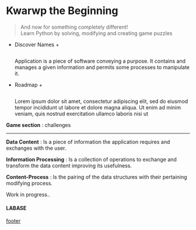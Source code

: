 # Kwarwp the Beginning
> And now for something completely different! <br>
> Learn Python by solving, modifying and creating game puzzles

+ Discover Names +

  <img id="dr3" src onerror="__did_got__(this.id)"></img>
  
  Application is a piece of software conveying a purpose. 
  It contains and manages a given information and permits
  some processes to manipulate it.

+ Roadmap +

    <img id="dr2" src onerror="__did_got__(this.id)"></img>

    Lorem ipsum dolor sit amet, consectetur adipiscing elit, 
    sed do eiusmod tempor incididunt ut labore et dolore magna aliqua.
    Ut enim ad minim veniam, quis nostrud exercitation ullamco laboris nisi ut
    
**Game section**
: challenges

<hr/>
<!--div id="dr1" onclick="__widget__()" style="background-color: blue; min-height: 10px"></div>
<div id="dr1" onclick="__widget__(this.id)"><i class="fa-solid fa-play"></i></div -->
<script>
    console.log(2333);
</script>
    

**Data Content**
: Is a piece of information the application requires and
exchanges with the user.

**Information Processing**
: Is a collection of operations to exchange and transform
the data content improving its usefulness.

**Content-Process**
: Is the pairing of the data structures with their pertaining
modifying process.



Work in progress..

#### LABASE
[footer](footer.md ':include')